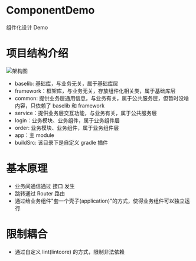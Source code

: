 # ComponentDemo
组件化设计 Demo

# 项目结构介绍

![架构图](https://note.youdao.com/yws/public/resource/44c2ebc2fe22cab887ac47146d3295f3/xmlnote/WEBRESOURCEe6415bfdfc9ab95c69ce2e86a8b2fe11/22009)

- baselib: 基础库，与业务无关，属于基础库层
- framework：框架库，与业务无关，存放组件化相关类，属于基础库层
- common: 提供业务层通用信息，与业务有关，属于公共服务层，但暂时没啥内容，只依赖了 baselib 和 framework
- service：提供业务层交互功能，与业务有关，属于公共服务层
- login：业务模块、业务组件，属于业务组件层
- order: 业务模块、业务组件，属于业务组件层
- app：主 module
- buildSrc: 该目录下是自定义 gradle 插件

# 基本原理
- 业务间通信通过 接口 发生
- 跳转通过 Router 路由
- 通过给业务组件"套一个壳子(application)"的方式，使得业务组件可以独立运行

# 限制耦合
- 通过自定义 lint(lintcore) 的方式，限制非法依赖
